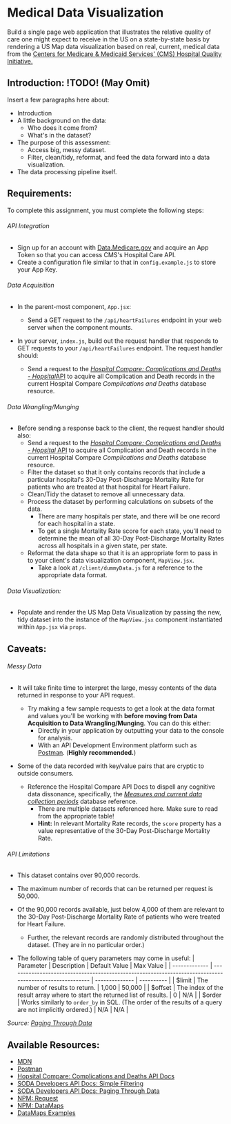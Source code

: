 # Medical Data Visualization

Build a single page web application that illustrates the relative quality of care one might expect to receive in the US on a state-by-state basis by rendering a US Map data visualization based on real, current, medical data from the [Centers for Medicare & Medicaid Services' (CMS) Hospital Quality Initiative.](https://www.cms.gov/Medicare/Quality-Initiatives-Patient-Assessment-Instruments/HospitalQualityInits/HospitalCompare.html)

## Introduction: !TODO! (May Omit)

Insert a few paragraphs here about:
- Introduction
- A little background on the data:
  - Who does it come from?
  - What's in the dataset?
- The purpose of this assessment: 
  - Access big, messy dataset.  
  - Filter, clean/tidy, reformat, and feed the data forward into a data visualization.
- The data processing pipeline itself.

## Requirements:

To complete this assignment, you must complete the following steps:

###### API Integration
- Sign up for an account with [Data.Medicare.gov](https://data.medicare.gov/login) and acquire an App Token so that you can access CMS's Hospital Care API.
- Create a configuration file similar to that in `config.example.js` to store your App Key.

###### Data Acquisition
- In the parent-most component, `App.jsx`:
  - Send a GET request to the `/api/heartFailures` endpoint in your web server when the component mounts.  


- In your server, `index.js`, build out the request handler that responds to GET requests to your `/api/heartFailures` endpoint.  The request handler should:
  -  Send a request to the [*Hospital Compare: Complications and Deaths - Hopsital*API](https://dev.socrata.com/foundry/data.medicare.gov/ukfj-tt6v) to acquire all Complication and Death records in the current Hospital Compare *Complications and Deaths* database resource.

###### Data Wrangling/Munging
- Before sending a response back to the client, the request handler should also:
  - Send a request to the [*Hospital Compare: Complications and Deaths - Hopsital* API](https://dev.socrata.com/foundry/data.medicare.gov/ukfj-tt6v) to acquire all Complication and Death records in the current Hospital Compare *Complications and Deaths* database resource.
  - Filter the dataset so that it only contains records that include a particular hospital's 30-Day Post-Discharge Mortality Rate for patients who are treated at that hospital for Heart Failure.
  - Clean/Tidy the dataset to remove all unnecessary data.
  - Process the dataset by performing calculations on subsets of the data.
    - There are many hospitals per state, and there will be one record for each hospital in a state.
    - To get a single Mortality Rate score for each state, you'll need to determine the mean of all 30-Day Post-Discharge Mortality Rates across all hospitals in a given state, per state.
  - Reformat the data shape so that it is an appropriate form to pass in to your client's data visualization component, `MapView.jsx`.
    - Take a look at `/client/dummyData.js` for a reference to the appropriate data format.

###### Data Visualization:

- Populate and render the US Map Data Visualization by passing the new, tidy dataset into the instance of the `MapView.jsx` component instantiated within `App.jsx` via `props`.
  

## Caveats:

###### Messy Data

- It will take finite time to interpret the large, messy contents of the data returned in response to your API request.
  - Try making a few sample requests to get a look at the data format and values you'll be working with **before moving from Data Acquisition to Data Wrangling/Munging**. You can do this either: 
    - Directly in your application by outputting your data to the console for analysis.
    - With an API Development Environment platform such as [Postman](https://www.getpostman.com/).  (**Highly recommended.**)  


- Some of the data recorded with key/value pairs that are cryptic to outside consumers.
  - Reference the Hospital Compare API Docs to dispell any cognitive data dissonance, specifically, the [*Measures and current data collection periods*](https://www.medicare.gov/hospitalcompare/Data/Data-Updated.html#) database reference.
    - There are multiple datasets referenced here. Make sure to read from the appropriate table!
    - **Hint:** In relevant Mortality Rate records, the `score` property has a value representative of the 30-Day Post-Discharge Mortality Rate.

###### API Limitations
- This dataset contains over 90,000 records.
- The maximum number of records that can be returned per request is 50,000.
- Of the 90,000 records available, just below 4,000 of them are relevant to the 30-Day Post-Discharge Mortality Rate of patients who were treated for Heart Failure.
  - Further, the relevant records are randomly distributed throughout the dataset.  (They are in no particular order.)  


- The following table of query parameters may come in useful:
  | Parameter     | Description                                                                                             | Default Value  | Max Value  |
  | ------------- | ------------------------------------------------------------------------------------------------------- | -------------- | ---------- |
  | $limit        | The number of results to return.                                                                        | 1,000          | 50,000     |
  | $offset       | The index of the result array where to start the returned list of results.                              | 0              | N/A        |
  | $order        | Works similarly to `order_by` in SQL. (The order of the results of a query are not implicitly ordered.) | N/A            | N/A        |  

*Source: [Paging Through Data](https://dev.socrata.com/docs/paging.html#2.1)*

## Available Resources:

- [MDN](https://developer.mozilla.org/bm/docs/Web/JavaScript)
- [Postman](https://www.getpostman.com/)
- [Hopsital Compare: Complications and Deaths API Docs](https://dev.socrata.com/foundry/data.medicare.gov/ukfj-tt6v)
- [SODA Developers API Docs: Simple Filtering](https://dev.socrata.com/docs/filtering.html)
- [SODA Developers API Docs: Paging Through Data](https://dev.socrata.com/docs/paging.html#2.1)
- [NPM: Request](https://www.npmjs.com/package/request)
- [NPM: DataMaps](https://www.npmjs.com/package/datamaps)
- [DataMaps Examples](http://datamaps.github.io/)